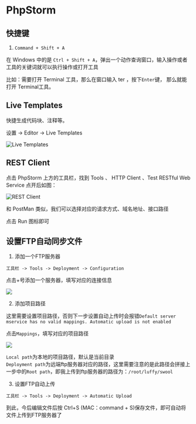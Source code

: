 # PhpStorm

## 快捷键

1. `Command + Shift + A`

在 Windows 中的是 `Ctrl + Shift + A`，弹出一个动作查询窗口，输入操作或者工具的关键词就可以执行操作或打开工具

比如：需要打开 Terminal 工具，那么在窗口输入 ter ，按下`Enter`键，
那么就能打开 Terminal工具。

## Live Templates

快捷生成代码块、注释等。

设置 -> Editor -> Live Templates

![Live Templates](//cdn.jsdelivr.net/gh/lufei/notes@master/docs/images/phpstorm/LiveTemplates.png)

## REST Client

点击 PhpStorm 上方的工具栏，找到 Tools 、 HTTP Client 、Test RESTful Web Service 点开后如图：

![REST Client](//cdn.jsdelivr.net/gh/lufei/notes@master/docs/images/phpstorm/rest-client.png)

和 PostMan 类似，我们可以选择对应的请求方式、域名地址、接口路径

点击 Run 图标即可

## 设置FTP自动同步文件

1. 添加一个FTP服务器

`工具栏 -> Tools -> Deployment -> Configuration`

点击+号添加一个服务器，填写对应的连接信息

![](//cdn.jsdelivr.net/gh/lufei/notes@master/docs/images/phpstorm/add-ftp-server.png)

2. 添加项目路径

这里需要设置项目路径，否则下一步设置自动上传时会报错`Default server mservice has no valid mappings. Automatic upload is not enabled`

点击`Mappings`，填写对应的项目路径

![](//cdn.jsdelivr.net/gh/lufei/notes@master/docs/images/phpstorm/add-ftp-mappings.png)

`Local path`为本地的项目路径，默认是当前目录  
`Deployment path`为远端ftp服务器对应的路径，这里需要注意的是此路径会拼接上一步中的`Root path`，即我上传到ftp服务器的路径为：`/root/luffy/swool`

3. 设置FTP自动上传

`工具栏 -> Tools -> Deployment -> Automatic Upload`

到此，今后编辑文件后按 Ctrl+S (MAC：command + S)保存文件，即可自动将文件上传到FTP服务器了